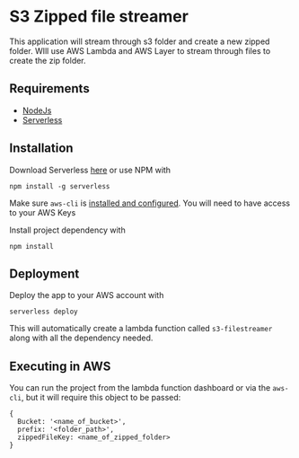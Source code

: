 # S3 Zipped file streamer

This application will stream through s3 folder and create a new zipped folder. WIll use AWS Lambda and AWS Layer to stream through files to create the zip folder.

## Requirements

* [NodeJs](https://nodejs.org/en/download/)
* [Serverless](https://www.serverless.com/)

## Installation

Download Serverless [here](https://www.serverless.com/framework/docs/getting-started/)
or use NPM with
```
npm install -g serverless
```

Make sure `aws-cli` is [installed and configured](https://aws.amazon.com/cli/). You will need to have access to your AWS Keys

Install project dependency with

```
npm install
```

## Deployment
Deploy the app to your AWS account with
```
serverless deploy
```
This will automatically create a lambda function called `s3-filestreamer` along with all the dependency needed.
## Executing in AWS
You can run the project from the lambda function dashboard or via the `aws-cli`, but it will require this object to be passed:
```
{
  Bucket: '<name_of_bucket>',
  prefix: '<folder_path>',
  zippedFileKey: <name_of_zipped_folder>
}
```

